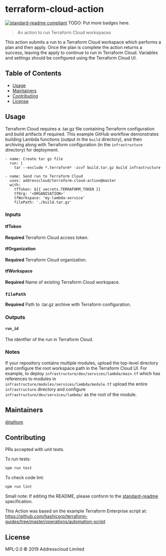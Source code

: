 # terraform-cloud-action

[![standard-readme compliant](https://img.shields.io/badge/standard--readme-OK-green.svg?style=flat-square)](https://github.com/RichardLitt/standard-readme)
TODO: Put more badges here.

> An action to run Terraform Cloud workspaces

This action submits a run to a Terraform Cloud workspace which performs a plan and then apply. Once the plan is complete the action returns a success, leaving the apply to continue to run in Terraform Cloud. Variables and settings should be configured using the Terraform Cloud UI.

## Table of Contents

- [Usage](#usage)
- [Maintainers](#maintainers)
- [Contributing](#contributing)
- [License](#license)

## Usage

Terraform Cloud requires a .tar.gz file containing Terraform configuration and build artifacts if required. This example GitHub workflow demonstrates building Lambda functions (output in the `build` directory), and then archiving along with Terraform configuration (in the `infrastructure` directory) for deployment. 

```
- name: Create tar gz file
  run: |
    tar --exclude *.terraform* -zcvf build.tar.gz build infrastructure

- name: Send run to Terraform Cloud
  uses: addresscloud/terraform-cloud-action@master
  with:
    tfToken: ${{ secrets.TERRAFORM_TOKEN }}
    tfOrg: '<ORGANISATION>'
    tfWorkspace: 'my-lambda-service'
    filePath: './build.tar.gz'
```

### Inputs

#### tfToken
 
**Required** Terraform Cloud access token.

#### tfOrganization

**Required** Terraform Cloud organization.

#### tfWorkspace

**Required** Name of existing Terraform Cloud workspace.

### `filePath`

**Required** Path to .tar.gz archive with Terraform configuration.

### Outputs

#### `run_id` 

The identfier of the run in Terraform Cloud.

### Notes

If your repository contains multiple modules, upload the top-level directory and configure the root workspace path in the Terraform Cloud UI. For example, to deploy 
`infrastructure/dev/services/lambda/main.tf` which has references to modules in `infrastructure/modules/services/lambda/module.tf` upload the entire `infrastructure` directory and configure `infrastructure/dev/services/lambda/` as the root of the module.

## Maintainers

[@talltom](https://github.com/talltom)

## Contributing

PRs accepted with unit tests.

To run tests:

```sh
npm run test
```

To check code lint:

```sh
npm run lint
```

Small note: If editing the README, please conform to the [standard-readme](https://github.com/RichardLitt/standard-readme) specification.

This Action was based on the example Terraform Enterprise script at: https://github.com/hashicorp/terraform-guides/tree/master/operations/automation-script

## License

MPL-2.0 © 2019 Addresscloud Limited
